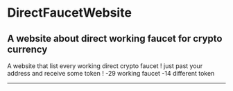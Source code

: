 # DirectFaucetWebsite
A website about direct working faucet for crypto currency
-------------------------------------------------------------------

A website that list every working direct crypto faucet !
just past your address and receive some token !
  -29 working faucet 
  -14 different token 

-------------------------------------------------------------------
